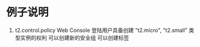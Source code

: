 # 例子说明
1. t2.control.policy
   Web Console 登陆用户具备创建  "t2.micro", "t2.small" 类型实例的权利
   可以创建新的安全组
   可以创建标签 

